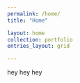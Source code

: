 ```yaml
---
permalink: /home/
title: "Home"

layout: home
collection: portfolio
entries_layout: grid

---
```



hey hey hey
